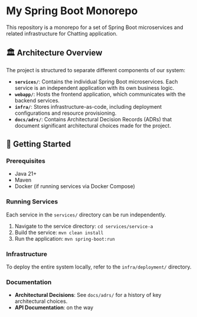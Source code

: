# My Spring Boot Monorepo

This repository is a monorepo for a set of Spring Boot microservices and related infrastructure for Chatting application.

## 🏛️ Architecture Overview

The project is structured to separate different components of our system:

-   **`services/`**: Contains the individual Spring Boot microservices. Each service is an independent application with its own business logic.
-   **`webapp/`**: Hosts the frontend application, which communicates with the backend services.
-   **`infra/`**: Stores infrastructure-as-code, including deployment configurations  and resource provisioning.
-   **`docs/adrs/`**: Contains Architectural Decision Records (ADRs) that document significant architectural choices made for the project.

## 🚀 Getting Started

### Prerequisites

-   Java 21+
-   Maven
-   Docker (if running services via Docker Compose)

### Running Services

Each service in the `services/` directory can be run independently.

1.  Navigate to the service directory: `cd services/service-a`
2.  Build the service: `mvn clean install`
3.  Run the application: `mvn spring-boot:run`

### Infrastructure

To deploy the entire system locally, refer to the `infra/deployment/` directory.

### Documentation

-   **Architectural Decisions**: See `docs/adrs/` for a history of key architectural choices.
-   **API Documentation**: on the way